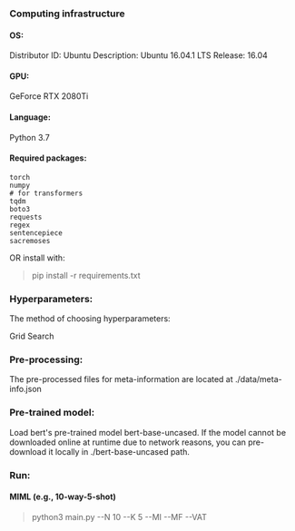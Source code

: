 ### Computing infrastructure

#### OS:

Distributor ID: Ubuntu
Description:    Ubuntu 16.04.1 LTS
Release:    16.04

#### GPU:

GeForce RTX 2080Ti

#### Language:

Python 3.7

#### Required packages:

```
torch
numpy
# for transformers
tqdm
boto3
requests
regex
sentencepiece
sacremoses
```

OR install with:

> pip install -r requirements.txt


### Hyperparameters:

The method of choosing hyperparameters:

Grid Search

### Pre-processing:

The pre-processed files for meta-information are located at ./data/meta-info.json

### Pre-trained model:

Load bert's pre-trained model bert-base-uncased. If the model cannot be downloaded online at runtime due to network reasons, you can pre-download it locally in ./bert-base-uncased path.

### Run:

#### MIML (e.g., 10-way-5-shot)
> python3 main.py --N 10 --K 5 --MI --MF --VAT



